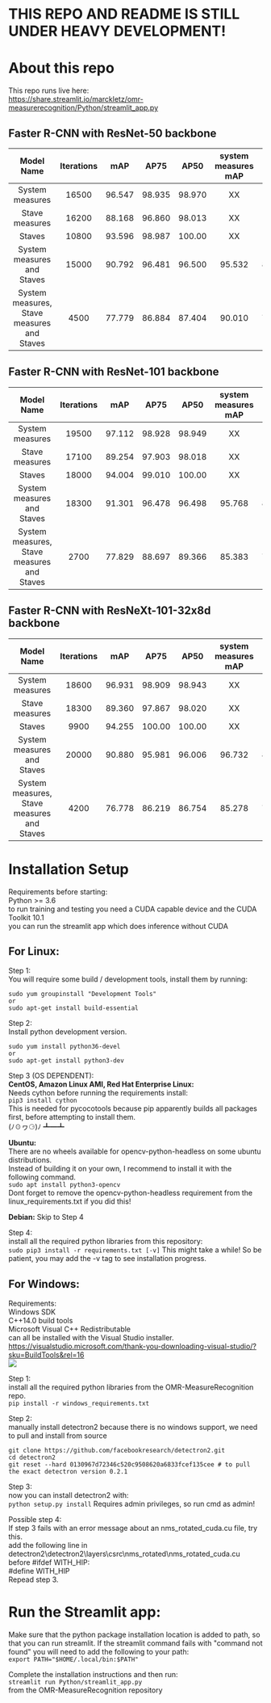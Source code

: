 # THIS REPO AND README IS STILL UNDER HEAVY DEVELOPMENT!

# About this repo
This repo runs live here:  
https://share.streamlit.io/marckletz/omr-measurerecognition/Python/streamlit_app.py

## Faster R-CNN with ResNet-50 backbone
|   Model Name        					     |   Iterations  |   mAP    |   AP75   |   AP50   | system measures mAP |  staves mAP   |  stave measures mAP   |
|:------------------------------------------:|:-------------:|:--------:|:--------:|:--------:|:-------------------:|:-------------:|:---------------------:|
|   System measures   					     |     16500     |  96.547  |  98.935  |  98.970  |        XX           |      XX       |           XX          |
|   Stave measures    					     |     16200     |  88.168  |  96.860  |  98.013  |        XX           |      XX       |           XX          |
|      Staves         					     |     10800     |  93.596  |  98.987  |  100.00  |        XX           |      XX       |           XX          |
| System measures and Staves                 |     15000     |  90.792  |  96.481  |  96.500  |       95.532        |    86.053     |           XX          |
| System measures, Stave measures and Staves |     4500      |  77.779  |  86.884  |  87.404  |       90.010        |    78.622     |         64.706        |



## Faster R-CNN with ResNet-101 backbone
|   Model Name        					     |   Iterations  |   mAP    |   AP75   |   AP50   | system measures mAP |  staves mAP   |  stave measures mAP   |
|:------------------------------------------:|:-------------:|:--------:|:--------:|:--------:|:-------------------:|:-------------:|:---------------------:|
|   System measures   					     |     19500     |  97.112  |  98.928  |  98.949  |        XX           |      XX       |           XX          |
|   Stave measures    					     |     17100     |  89.254  |  97.903  |  98.018  |        XX           |      XX       |           XX          |
|      Staves         					     |     18000     |  94.004  |  99.010  |  100.00  |        XX           |      XX       |           XX          |
| System measures and Staves                 |     18300     |  91.301  |  96.478  |  96.498  |       95.768        |    86.834     |           XX          |
| System measures, Stave measures and Staves |     2700      |  77.829  |  88.697  |  89.366  |       85.383        |    79.779     |         68.324        |



## Faster R-CNN with ResNeXt-101-32x8d backbone
|   Model Name        					     |   Iterations  |   mAP    |   AP75   |   AP50   | system measures mAP |  staves mAP   |  stave measures mAP   |
|:------------------------------------------:|:-------------:|:--------:|:--------:|:--------:|:-------------------:|:-------------:|:---------------------:|
|   System measures   					     |     18600     |  96.931  |  98.909  |  98.943  |        XX           |      XX       |           XX          |
|   Stave measures    					     |     18300     |  89.360  |  97.867  |  98.020  |        XX           |      XX       |           XX          |
|      Staves         					     |     9900      |  94.255  |  100.00  |  100.00  |        XX           |      XX       |           XX          |
| System measures and Staves                 |     20000     |  90.880  |  95.981  |  96.006  |       96.732        |    85.028     |           XX          |
| System measures, Stave measures and Staves |     4200      |  76.778  |  86.219  |  86.754  |       85.278        |    72.417     |         72.638        |


# Installation Setup

Requirements before starting:  
Python >= 3.6  
to run training and testing you need a CUDA capable device and the CUDA Toolkit 10.1  
you can run the streamlit app which does inference without CUDA

## For Linux:

Step 1:  
You will require some build / development tools, install them by running:  
```
sudo yum groupinstall "Development Tools"
or
sudo apt-get install build-essential
```

Step 2:  
Install python development version.  
```
sudo yum install python36-devel
or
sudo apt-get install python3-dev
```

Step 3 (OS DEPENDENT):  
**CentOS, Amazon Linux AMI, Red Hat Enterprise Linux:**  
Needs cython before running the requirements install:  
```pip3 install cython```  
This is needed for pycocotools because pip apparently builds all packages first, before attempting to install them.  
(ﾉ☉ヮ⚆)ﾉ ┻━┻

**Ubuntu:**  
There are no wheels available for opencv-python-headless on some ubuntu distributions.  
Instead of building it on your own, I recommend to install it with the following command.  
```sudo apt install python3-opencv```  
Dont forget to remove the opencv-python-headless requirement from the linux_requirements.txt if you did this!  

**Debian:**
Skip to Step 4  

Step 4:  
install all the required python libraries from this repository:  
```sudo pip3 install -r requirements.txt [-v]```
This might take a while! So be patient, you may add the -v tag to see installation progress.  

## For Windows:

Requirements:  
Windows SDK  
C++14.0 build tools  
Microsoft Visual C++ Redistributable  
can all be installed with the Visual Studio installer.  
https://visualstudio.microsoft.com/thank-you-downloading-visual-studio/?sku=BuildTools&rel=16  
![](Images/VS_setup.png)

Step 1:  
install all the required python libraries from the OMR-MeasureRecognition repo.  
```pip install -r windows_requirements.txt```

Step 2:  
manually install detectron2 because there is no windows support, we need to pull and install from source  
```
git clone https://github.com/facebookresearch/detectron2.git
cd detectron2
git reset --hard 0130967d72346c520c9508620a6833fcef135cee # to pull the exact detectron version 0.2.1
```

Step 3:  
now you can install detectron2 with:  
```python setup.py install```
Requires admin privileges, so run cmd as admin!

Possible step 4:  
If step 3 fails with an error message about an nms_rotated_cuda.cu file, try this.  
add the following line in detectron2\detectron2\layers\csrc\nms_rotated\nms_rotated_cuda.cu before #ifdef WITH_HIP:  
#define WITH_HIP  
Repead step 3.


# Run the Streamlit app:
Make sure that the python package installation location is added to path, so that you can run streamlit. If the streamlit command fails with "command not found" you will need to add the following to your path:  
```export PATH="$HOME/.local/bin:$PATH"```

Complete the installation instructions and then run:  
```streamlit run Python/streamlit_app.py```  
from the OMR-MeasureRecognition repository